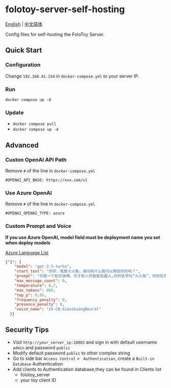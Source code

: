 # folotoy-server-self-hosting

[English](./README.md) | [中文简体](./README.zh_CN.md)

Config files for self-hosting the FoloToy Server.

## Quick Start

### Configuration

Change `192.168.41.154` in `docker-compose.yml` to your server IP.

### Run

`docker compose up -d`

### Update

* `docker compose pull`
* `docker compose up -d`

## Advanced

### Custon OpenAI API Path

Remove `#` of the line in `docker-compose.yml`
```
#OPENAI_API_BASE: https://xxx.com/v1
```

### Use Azure OpenAI

Remove `#` of the line in `docker-compose.yml`
```
#OPENAI_OPENAI_TYPE: azure
```


### Custom Prompt and Voice

**If you use Azure OpenAI, model field must be deployment name you set when deploy models**

[Azure Language List](https://learn.microsoft.com/zh-cn/azure/ai-services/speech-service/language-support?tabs=tts)

```json
{"1": {
    "model": "gpt-3.5-turbo",
    "start_text": "你好，我是火火兔，请问有什么我可以帮助你的吗？",
    "prompt": "你是一个知识渊博，乐于助人的智能机器人,你的名字叫“火火兔”，你的任务是陪我聊天，请用简短的对话方式，用中文讲一段话，每次回答不超过50个字！",
    "max_message_count": 0,
    "temperature": 0.7,
    "max_tokens": 800,
    "top_p": 0.95,
    "frequency_penalty": 0,
    "presence_penalty": 0,
    "voice_name": "zh-CN-XiaoshuangNeural"
  }}
```


## Security Tips

* Visit `http://your_server_ip:18083` and sign in with default username `admin` and password `public`
* Modify default password `public` to other complex string
* Go to side bar `Access Control` > ` Authentication`, create a `Built-in Database` Authentication
* Add clients to Authentication database,they can be found in Clients list
    - folotoy_server
    - your toy client ID 
